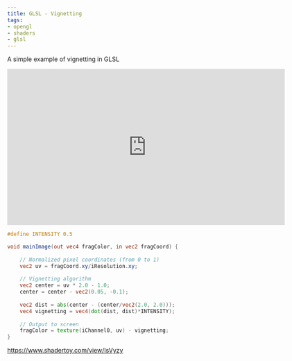 ```yaml
---
title: GLSL - Vignetting
tags:
- opengl
- shaders
- glsl
---
```


A simple example of vignetting in GLSL

<iframe width="640" height="360" frameborder="0" src="https://www.shadertoy.com/embed/lsVyzy?gui=true&t=10&paused=true&muted=false" allowfullscreen></iframe>

```glsl
#define INTENSITY 0.5

void mainImage(out vec4 fragColor, in vec2 fragCoord) {
    
    // Normalized pixel coordinates (from 0 to 1)
    vec2 uv = fragCoord.xy/iResolution.xy;
    
    // Vignetting algorithm
    vec2 center = uv * 2.0 - 1.0;
    center = center - vec2(0.05, -0.1);
    
    vec2 dist = abs(center - (center/vec2(2.0, 2.0)));
    vec4 vignetting = vec4(dot(dist, dist)*INTENSITY);
    
    // Output to screen
	fragColor = texture(iChannel0, uv) - vignetting;
}
```
https://www.shadertoy.com/view/lsVyzy
